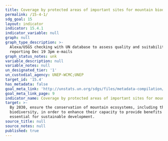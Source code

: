```yaml
---
title: Coverage by protected areas of important sites for mountain biodiversity
permalink: /15-4-1/
sdg_goal: 15
layout: indicator
indicator: 15.4.1
indicator_variable: null
graph: null
graph_type_description: >-
  Alexa/USGS checking with UN database to assess quality and suitability for
  reporting Dec 19 3pm e-mails
graph_status_notes: unk
variable_description: null
variable_notes: null
un_designated_tier: '1'
un_custodial_agency: UNEP-WCMC;UNEP
target_id: '15.4'
has_metadata: false
goal_meta_link: 'http://unstats.un.org/sdgs/files/metadata-compilation/Metadata-Goal-15.pdf'
goal_meta_link_page: 9
indicator_name: Coverage by protected areas of important sites for mountain biodiversity
target: >-
  By 2030, ensure the conservation of mountain ecosystems, including their
  biodiversity, in order to enhance their capacity to provide benefits that are
  essential for sustainable development.
source_title: null
source_notes: null
published: true
---
```


